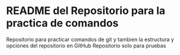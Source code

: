 # README del Repositorio para la practica de comandos

Repositorio para practicar comandos de git y tambien la estructura y opciones del repositorio en GitHub
Repositorio solo para pruebas

